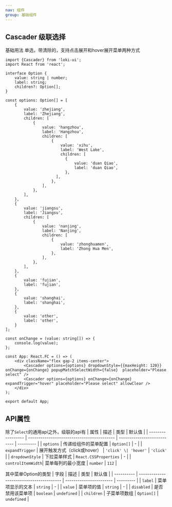 ```yaml
---
nav: 组件
group: 基础组件
---
```


## Cascader 级联选择

基础用法 单选，带清除的，支持点击展开和hover展开菜单两种方式
```tsx
import {Cascader} from 'loki-ui';
import React from 'react';

interface Option {
    value: string | number;
    label: string;
    children?: Option[];
}

const options: Option[] = [
    {
        value: 'zhejiang',
        label: 'Zhejiang',
        children: [
            {
                value: 'hangzhou',
                label: 'Hangzhou',
                children: [
                    {
                        value: 'xihu',
                        label: 'West Lake',
                        children: [
                          {
                              value: 'duan Qiao',
                              label: 'duan Qiao',
                          },
                      ],
                    },
                ],
            },
        ],
    },
    {
        value: 'jiangsu',
        label: 'Jiangsu',
        children: [
            {
                value: 'nanjing',
                label: 'Nanjing',
                children: [
                    {
                        value: 'zhonghuamen',
                        label: 'Zhong Hua Men',
                    },
                ],
            },
        ],
    },
    {
        value: 'fujian',
        label: 'fujian',
    },
    {
        value: 'shanghai',
        label: 'shanghai',
    },
    {
        value: 'other',
        label: 'other',
    }
];

const onChange = (value: string[]) => {
    console.log(value);
};

const App: React.FC = () => (
    <div className="flex gap-2 items-center">
        <Cascader options={options} dropdownStyle={{maxHeight: 120}} onChange={onChange} popupMatchSelectWidth={false}  placeholder="Please select" />
        <Cascader options={options} onChange={onChange}  expandTrigger="hover" placeholder="Please select" allowClear />
    </div>
);

export default App;
```

## API属性
除了`Select`的通用api之外，级联的api有
| 属性              | 描述                                       | 类型                        | 默认值    |
| ----------------- | ------------------------------------------ | --------------------------- | --------- |
| `options`         | 传递给组件的菜单配置                       | `Option[]`                  | -         |
| `expandTrigger`   | 展开触发方式（click或hover）               | `'click' \| 'hover'`        | `'click'` |
| `dropdownStyle`   | 下拉菜单样式                                | `React.CSSProperties`       | -         |
| `controlItemWidth`| 菜单每列的最小宽度                         | `number`                    | `112`     |


其中菜单Option的类型
| 字段       | 描述                                     | 类型                    | 默认值    |
| ---------- | ---------------------------------------- | ----------------------- | --------- |
| `label`    | 菜单项显示的文本                          | `string`                | -         |
| `value`    | 菜单项的值                                | `string`                | -         |
| `disabled` | 是否禁用该菜单项                          | `boolean`               | `undefined` |
| `children` | 子菜单项数组                              | `Option[]`              | `undefined` |
